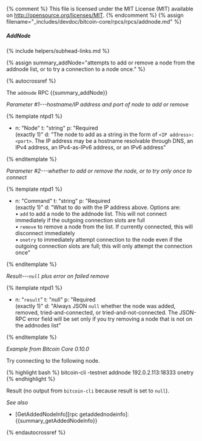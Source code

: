 {% comment %}
This file is licensed under the MIT License (MIT) available on
http://opensource.org/licenses/MIT.
{% endcomment %}
{% assign filename="_includes/devdoc/bitcoin-core/rpcs/rpcs/addnode.md" %}

##### AddNode
{% include helpers/subhead-links.md %}

{% assign summary_addNode="attempts to add or remove a node from the addnode list, or to try a connection to a node once." %}

{% autocrossref %}

The `addnode` RPC {{summary_addNode}}

*Parameter #1---hostname/IP address and port of node to add or remove*

{% itemplate ntpd1 %}
- n: "Node"
  t: "string"
  p: "Required<br>(exactly 1)"
  d: "The node to add as a string in the form of `<IP address>:<port>`.  The IP address may be a hostname resolvable through DNS, an IPv4 address, an IPv4-as-IPv6 address, or an IPv6 address"

{% enditemplate %}

*Parameter #2---whether to add or remove the node, or to try only once to connect*

{% itemplate ntpd1 %}
- n: "Command"
  t: "string"
  p: "Required<br>(exactly 1)"
  d: "What to do with the IP address above.  Options are:<br>• `add` to add a node to the addnode list.  This will not connect immediately if the outgoing connection slots are full<br>• `remove` to remove a node from the list.  If currently connected, this will disconnect immediately<br>• `onetry` to immediately attempt connection to the node even if the outgoing connection slots are full; this will only attempt the connection once"

{% enditemplate %}

*Result---`null` plus error on failed remove*

{% itemplate ntpd1 %}
- n: "`result`"
  t: "null"
  p: "Required<br>(exactly 1)"
  d: "Always JSON `null` whether the node was added, removed, tried-and-connected, or tried-and-not-connected.  The JSON-RPC error field will be set only if you try removing a node that is not on the addnodes list"

{% enditemplate %}

*Example from Bitcoin Core 0.10.0*

Try connecting to the following node.

{% highlight bash %}
bitcoin-cli -testnet addnode 192.0.2.113:18333 onetry
{% endhighlight %}

Result (no output from `bitcoin-cli` because result is set to `null`).

*See also*

* [GetAddedNodeInfo][rpc getaddednodeinfo]: {{summary_getAddedNodeInfo}}

{% endautocrossref %}
